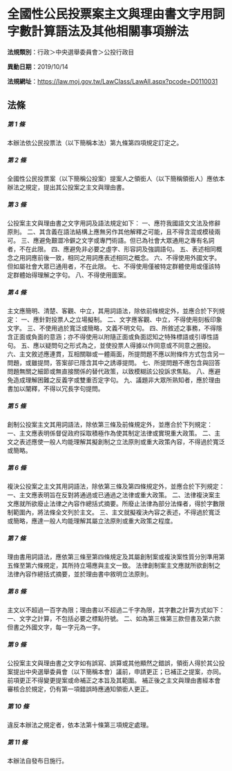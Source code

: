 # 全國性公民投票案主文與理由書文字用詞字數計算語法及其他相關事項辦法

**法規類別**：行政＞中央選舉委員會＞公投行政目

**異動日期**：2019/10/14  

**法規網址**：https://law.moj.gov.tw/LawClass/LawAll.aspx?pcode=D0110031





## 法條
##### 第 1 條
本辦法依公民投票法（以下簡稱本法）第九條第四項規定訂定之。

##### 第 2 條
全國性公民投票案（以下簡稱公投案）提案人之領銜人（以下簡稱領銜人）應依本辦法之規定，提出其公投案之主文與理由書。

##### 第 3 條
公投案主文與理由書之文字用詞及語法規定如下：
一、應符我國語文文法及修辭原則。
二、其含義在語法結構上應無另作其他解釋之可能，且不得含混或模稜兩可。
三、應避免艱澀冷僻之文字或專門術語。但已為社會大眾通用之專有名詞者，不在此限。
四、應避免非必要之虛字、形容詞及強調語句。
五、表述相同概念之用詞應前後一致，相同之用詞應表述相同之概念。
六、不得使用外國文字。但如屬社會大眾已通用者，不在此限。
七、不得使用僅被特定群體使用或僅該特定群體始得理解之字句。
八、不得使用圖案。

##### 第 4 條
主文應簡明、清楚、客觀、中立，其用詞語法，除依前條規定外，並應合於下列規定：
一、應針對投票人之立場擬制。
二、文字應客觀、中立，不得使用刻板印象文字。
三、不使用過於寬泛或簡略，文義不明文句。
四、所敘述之事務，不得隱含正面或負面的意涵；亦不得使用以附隨正面或負面認知之特殊標語或引導性語句。
五、應以疑問句之形式為之，並使投票人得據以作同意或不同意之圈投。
六、主文敘述應連貫，互相關聯或一體兩面，所提問題不應以附條件方式包含另一問題，或雖提問，答案卻已隱含其中之誘導提問。
七、所提問題不應包含與回答問題無關之細節或無直接關係的替代政策，以致模糊該公投訴求焦點。
八、應避免造成理解困難之反義字或雙重否定字句。
九、議題非大眾所熟知者，應於理由書加以闡釋，不得以冗長字句提問。

##### 第 5 條
創制公投案主文其用詞語法，除依第三條及前條規定外，並應合於下列規定：
一、主文應表明係督促政府採取積極作為使其制定法律或實現重大政策。
二、主文之表述應使一般人均能理解其擬創制之立法原則或重大政策內容，不得過於寬泛或簡略。

##### 第 6 條
複決公投案之主文其用詞語法，除依第三條及第四條規定外，並應合於下列規定：
一、主文應表明旨在反對將通過或已通過之法律或重大政策。
二、法律複決案主文應就所欲廢止法律之內容作總括式摘要。所廢止法律為部分法條者，得於字數限制範圍內，將法條全文列於主文。
三、主文就擬複決內容之表述，不得過於寬泛或簡略，應達一般人均能理解其屬立法原則或重大政策之程度。

##### 第 7 條
理由書用詞語法，應依第三條至第四條規定及其屬創制案或複決案性質分別準用第五條至第六條規定，其所持立場應與主文一致。
法律創制案主文應就所欲創制之法律內容作總括式摘要，並於理由書中敘明立法原則。

##### 第 8 條
主文以不超過一百字為限；理由書以不超過二千字為限，其字數之計算方式如下：
一、文字之計算，不包括必要之標點符號。
二、如為第三條第三款但書及第六款但書之外國文字，每一字元為一字。

##### 第 9 條
公投案主文與理由書之文字如有誤寫、誤算或其他顯然之錯誤，領銜人得於其公投案提出中央選舉委員會（以下簡稱本會）議前，申請更正；已補正之提案，亦同。
前項更正不得變更提案或命補正之本旨及其範圍。
補正後之主文與理由書經本會審核合於規定，仍有第一項錯誤時應通知領銜人更正。

##### 第 10 條
違反本辦法之規定者，依本法第十條第三項規定處理。

##### 第 11 條
本辦法自發布日施行。


